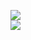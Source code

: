 [![](https://img.shields.io/badge/Made%20With-Github%20Spray-lightgrey.svg?style=for-the-badge&logo=github)](https://github.com/Annihil/github-spray#7864)  
[![](https://i.imgur.com/2DrTn0Z.gif)](https://github.com/Annihil/github-spray)